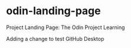 # odin-landing-page
Project Landing Page: The Odin Project Learning

Adding a change to test GitHub Desktop
